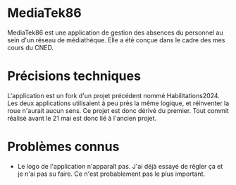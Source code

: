 # MediaTek86

MediaTek86 est une application de gestion des absences du personnel au sein d'un réseau de médiathèque. Elle a été conçue dans le cadre des mes cours du CNED.

# Précisions techniques
L'application est un fork d'un projet précédent nommé Habilitations2024. Les deux applications utilisaient à peu près la même logique, et réinventer la roue n'aurait aucun sens. Ce projet est donc dérivé du premier.
Tout commit réalisé avant le 21 mai est donc lié à l'ancien projet.

# Problèmes connus

 - Le logo de l'application n'apparaît pas. J'ai déjà essayé de rêgler ça et je n'ai pas su faire. Ce n'est probablement pas le plus important.
